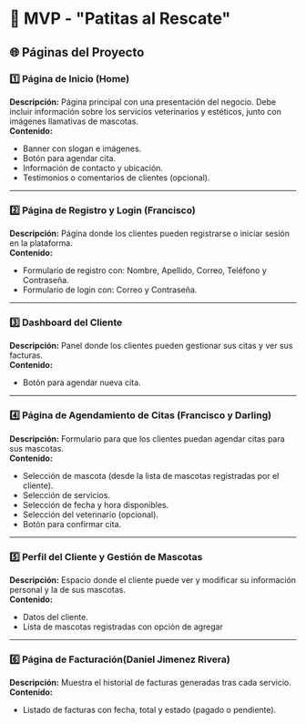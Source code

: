 # 📌 MVP - "Patitas al Rescate"

## 🌐 Páginas del Proyecto

### 1️⃣ **Página de Inicio (Home)**
**Descripción:** Página principal con una presentación del negocio. Debe incluir información sobre los servicios veterinarios y estéticos, junto con imágenes llamativas de mascotas.  
**Contenido:**  
- Banner con slogan e imágenes.  
- Botón para agendar cita.  
- Información de contacto y ubicación.  
- Testimonios o comentarios de clientes (opcional).  

---

### 2️⃣ **Página de Registro y Login** (Francisco)
**Descripción:** Página donde los clientes pueden registrarse o iniciar sesión en la plataforma.  
**Contenido:**  
- Formulario de registro con: Nombre, Apellido, Correo, Teléfono y Contraseña.  
- Formulario de login con: Correo y Contraseña.  

---

### 3️⃣ **Dashboard del Cliente**
**Descripción:** Panel donde los clientes pueden gestionar sus citas y ver sus facturas.  
**Contenido:**  
- Botón para agendar nueva cita.    

---

### 4️⃣ **Página de Agendamiento de Citas** (Francisco y Darling)
**Descripción:** Formulario para que los clientes puedan agendar citas para sus mascotas.  
**Contenido:**  
- Selección de mascota (desde la lista de mascotas registradas por el cliente).  
- Selección de servicios.  
- Selección de fecha y hora disponibles.  
- Selección del veterinario (opcional).  
- Botón para confirmar cita.  

---

### 5️⃣ **Perfil del Cliente y Gestión de Mascotas**
**Descripción:** Espacio donde el cliente puede ver y modificar su información personal y la de sus mascotas.  
**Contenido:**  
- Datos del cliente.  
- Lista de mascotas registradas con opción de agregar

---

### 6️⃣ **Página de Facturación**(Daniel Jimenez Rivera)
**Descripción:** Muestra el historial de facturas generadas tras cada servicio.  
**Contenido:**  
- Listado de facturas con fecha, total y estado (pagado o pendiente).  
 


